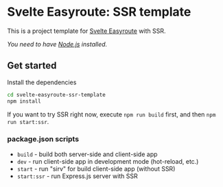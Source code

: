 # Svelte Easyroute: SSR template

This is a project template for [Svelte Easyroute](https://github.com/lyohaplotinka/svelte-easyroute) with SSR.

*You need to have [Node.js](https://nodejs.org) installed.*


## Get started

Install the dependencies

```bash
cd svelte-easyroute-ssr-template
npm install
```

If you want to try SSR right now, execute `npm run build` first, and
then `npm run start:ssr`.

### package.json scripts
* `build` - build both server-side and client-side app
* `dev` - run client-side app in development mode (hot-reload, etc.)
* `start` - run "sirv" for build client-side app (without SSR)
* `start:ssr` - run Express.js server with SSR